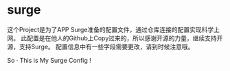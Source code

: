 # surge
这个Project是为了APP Surge准备的配置文件，通过仓库连接的配置实现科学上网。
此配置是在他人的Github上Copy过来的，所以感谢开源的力量，继续支持开源，支持Surge。
配置信息中有一些字段需要更改，请到时候注意哦。

So · This is My Surge Config !
